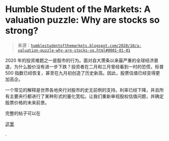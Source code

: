 <!--yml

category: 未分类

date: 2024-05-18 02:10:43

-->

# Humble Student of the Markets: A valuation puzzle: Why are stocks so strong?

> 来源：[`humblestudentofthemarkets.blogspot.com/2020/10/a-valuation-puzzle-why-are-stocks-so.html#0001-01-01`](https://humblestudentofthemarkets.blogspot.com/2020/10/a-valuation-puzzle-why-are-stocks-so.html#0001-01-01)

2020 年的投资难题之一是股市的行为。面对自大萧条以来最严重的全球经济衰退，为什么股价没有进一步下跌？投资者在二月和三月曾经看到一时的恐慌，标普 500 指数已经恢复，甚至在九月初创造了历史新高。因此，股票估值已经变得更加高企。

一个常见的解释是世界各地央行对股市的史无前例的支持。利率已经下降，并且所有主要央行都进行了某种形式的量化宽松。让我们重新审视股权估值问题，并确定股票价格的未来前景。

完整的帖子可以在

[这里](https://humblestudentofthemarkets.com/2020/10/10/a-valuation-puzzle-why-are-stocks-so-strong/)

.
